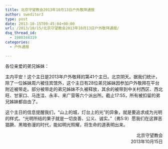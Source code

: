 ```yaml
---
title: 北京守望教会2013年10月13日户外敬拜通报
author: sweditor3
type: post
date: 2013-10-15T09:45:04+00:00
url: /2013/10/15/北京守望教会2013年10月13日户外敬拜通报/
dsq_thread_id:
  - 1980344319
categories:
  - 户外通报

---
```

各位亲爱的弟兄姊妹：

主内平安！这个主日是2013年户外敬拜的第41个主日。北京阴天。据我们统计，除了一位姊妹周六被住宾馆外，这个主日有28位弟兄姊妹因参加户外敬拜在平台附近被带走。部分被带走的弟兄姊妹不久被释放，其余的被带到中关村西区、西北旺、甘家口、马连洼、永丰、来广营等六个派出所。截止17:55，所有被扣留的弟兄姊妹都自由了。

这个主日的信息提醒我们，“山上的城，灯台上的光”的异象，就是要追求成为光明的样式。“光明所结的果子就是一切良善、公义、诚实。”（弗5:9）愿我们在这罪恶猖獗、黑暗弥漫的时代，能如明光照耀，将生命的道表明出来。

<p style="text-align: right;">
  北京守望教会<br /> 2013年10月15日
</p>